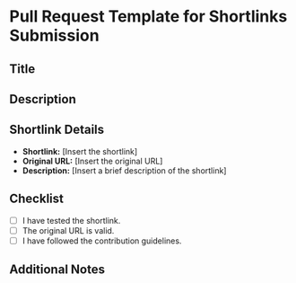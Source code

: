 # Pull Request Template for Shortlinks Submission

## Title
<!-- Please provide a short and descriptive title for your pull request -->

## Description
<!-- Briefly explain the purpose of the pull request and what changes you are introducing. -->

## Shortlink Details
- **Shortlink:** [Insert the shortlink]
- **Original URL:** [Insert the original URL]
- **Description:** [Insert a brief description of the shortlink]

## Checklist
- [ ] I have tested the shortlink.
- [ ] The original URL is valid.
- [ ] I have followed the contribution guidelines.

## Additional Notes
<!-- Any additional information or context for the reviewers. -->